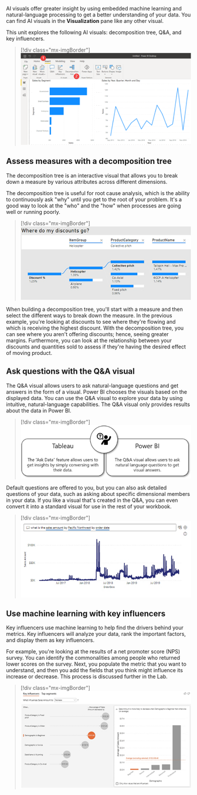 AI visuals offer greater insight by using embedded machine learning and natural-language processing to get a better understanding of your data. You can find AI visuals in the **Visualization** pane like any other visual.

This unit explores the following AI visuals: decomposition tree, Q&A, and key influencers.

> [!div class="mx-imgBorder"]
> [![You can find AI visuals under Insert > AI Visuals on the ribbon.](../media/ai-visuals.png)](../media/ai-visuals.png#lightbox)

## Assess measures with a decomposition tree

The decomposition tree is an interactive visual that allows you to break down a measure by various attributes across different dimensions.

The decomposition tree is useful for root cause analysis, which is the ability to continuously ask "why" until you get to the root of your problem. It's a good way to look at the "who" and the "how" when processes are going well or running poorly.

> [!div class="mx-imgBorder"]
> [![Decomposition trees let users visualize data cross multiple dimensions.](../media/decomposition-tree.png)](../media/decomposition-tree.png#lightbox)

When building a decomposition tree, you'll start with a measure and then select the different ways to break down the measure. In the previous example, you're looking at discounts to see where they're flowing and which is receiving the highest discount. With the decomposition tree, you can see where you aren't offering discounts; hence, seeing greater margins. Furthermore, you can look at the relationship between your discounts and quantities sold to assess if they're having the desired effect of moving product.

## Ask questions with the Q&A visual

The Q&A visual allows users to ask natural-language questions and get answers in the form of a visual. Power BI chooses the visuals based on the displayed data. You can use the Q&A visual to explore your data by using intuitive, natural-language capabilities. The Q&A visual only provides results about the data in Power BI.

> [!div class="mx-imgBorder"]
> [![The Q&A visuals are similar to the Tableau Ask Data feature.](../media/ask-data-vs-q&a-visual.png)](../media/ask-data-vs-q&a-visual.png#lightbox)

Default questions are offered to you, but you can also ask detailed questions of your data, such as asking about specific dimensional members in your data. If you like a visual that's created in the Q&A, you can even convert it into a standard visual for use in the rest of your workbook.

> [!div class="mx-imgBorder"]
> [![Q&A visuals let users ask natural language questions and the results return as visuals.](../media/q&a.png)](../media/q&a.png#lightbox)

## Use machine learning with key influencers

Key influencers use machine learning to help find the drivers behind your metrics. Key influencers will analyze your data, rank the important factors, and display them as key influencers.

For example, you're looking at the results of a net promoter score (NPS) survey. You can identify the commonalities among people who returned lower scores on the survey. Next, you populate the metric that you want to understand, and then you add the fields that you think might influence its increase or decrease. This process is discussed further in the Lab.

> [!div class="mx-imgBorder"]
> [![Key influencers visuals help users understand the factors that drive a metric you are interested in.](../media/key-influencers.png)](../media/key-influencers.png#lightbox)
